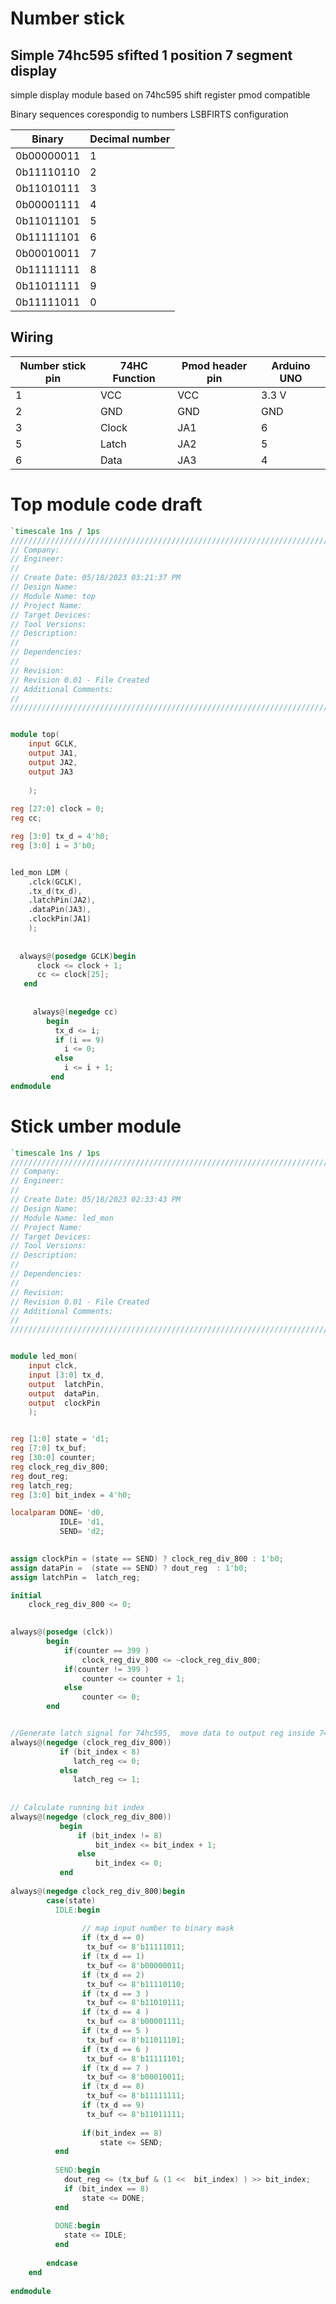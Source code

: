# Number stick

## Simple 74hc595 sfifted 1 position 7 segment display 


simple display module based on 74hc595 shift register pmod compatible 

Binary  sequences corespondig to numbers    LSBFIRTS  configuration 

|     Binary      | Decimal number|
|-----------------|---------------|
|     0b00000011  | 1             |
|     0b11110110  | 2             |
|     0b11010111  | 3             | 
|     0b00001111  | 4             |
|     0b11011101  | 5             | 
|     0b11111101  | 6             |
|     0b00010011  | 7             |
|     0b11111111  | 8             |
|     0b11011111  | 9             |
|     0b11111011  | 0             |

## Wiring 
|Number stick pin|74HC Function|Pmod header pin|Arduino UNO|
|----------------|-------------|---------------|-----------|
| 1              |   VCC       |    VCC        | 3.3 V     |
| 2              |   GND       |    GND        |  GND      |
| 3              |   Clock     |    JA1        |   6       |
| 5              |   Latch     |    JA2        |   5       |
| 6              |   Data      |    JA3        |   4       |





# Top  module code  draft  
```verilog
`timescale 1ns / 1ps
//////////////////////////////////////////////////////////////////////////////////
// Company: 
// Engineer: 
// 
// Create Date: 05/18/2023 03:21:37 PM
// Design Name: 
// Module Name: top
// Project Name: 
// Target Devices: 
// Tool Versions: 
// Description: 
// 
// Dependencies: 
// 
// Revision:
// Revision 0.01 - File Created
// Additional Comments:
// 
//////////////////////////////////////////////////////////////////////////////////


module top(
    input GCLK,
    output JA1,
    output JA2,
    output JA3
   
    );
    
reg [27:0] clock = 0; 
reg cc; 

reg [3:0] tx_d = 4'h0;
reg [3:0] i = 3'b0;


led_mon LDM (
    .clck(GCLK),
    .tx_d(tx_d),
    .latchPin(JA2),
    .dataPin(JA3),
    .clockPin(JA1)
    ); 
    
    
  always@(posedge GCLK)begin 
      clock <= clock + 1;
      cc <= clock[25];
   end 
 
 
     always@(negedge cc)
        begin
          tx_d <= i;
          if (i == 9)
            i <= 0;
          else   
            i <= i + 1;
         end  
endmodule


```

# Stick umber module
```verilog 
`timescale 1ns / 1ps
//////////////////////////////////////////////////////////////////////////////////
// Company: 
// Engineer: 
// 
// Create Date: 05/18/2023 02:33:43 PM
// Design Name: 
// Module Name: led_mon
// Project Name: 
// Target Devices: 
// Tool Versions: 
// Description: 
// 
// Dependencies: 
// 
// Revision:
// Revision 0.01 - File Created
// Additional Comments:
// 
//////////////////////////////////////////////////////////////////////////////////


module led_mon(
    input clck,
    input [3:0] tx_d,
    output  latchPin,
    output  dataPin,
    output  clockPin   
    );


reg [1:0] state = 'd1;
reg [7:0] tx_buf;
reg [30:0] counter;
reg clock_reg_div_800;
reg dout_reg;
reg latch_reg;
reg [3:0] bit_index = 4'h0;

localparam DONE= 'd0, 
           IDLE= 'd1,
           SEND= 'd2;

 
assign clockPin = (state == SEND) ? clock_reg_div_800 : 1'b0;
assign dataPin =  (state == SEND) ? dout_reg  : 1'b0;
assign latchPin =  latch_reg;

initial
    clock_reg_div_800 <= 0;    
       

always@(posedge (clck)) 
        begin
            if(counter == 399 )
                clock_reg_div_800 <= ~clock_reg_div_800;
            if(counter != 399 ) 
                counter <= counter + 1;
            else 
                counter <= 0;     
        end 


//Generate latch signal for 74hc595,  move data to output reg inside 74hc595  
always@(negedge (clock_reg_div_800))
           if (bit_index < 8)
              latch_reg <= 0;
           else 
              latch_reg <= 1;
               
                
// Calculate running bit index            
always@(negedge (clock_reg_div_800))
           begin 
               if (bit_index != 8) 
                   bit_index <= bit_index + 1; 
               else 
                   bit_index <= 0;                   
           end 
           
always@(negedge clock_reg_div_800)begin
        case(state)
          IDLE:begin
                
                // map input number to binary mask 
                if (tx_d == 0)
                 tx_buf <= 8'b11111011;
                if (tx_d == 1)
                 tx_buf <= 8'b00000011;
                if (tx_d == 2) 
                 tx_buf <= 8'b11110110;            
                if (tx_d == 3 )
                 tx_buf <= 8'b11010111;
                if (tx_d == 4 )
                 tx_buf <= 8'b00001111;
                if (tx_d == 5 )
                 tx_buf <= 8'b11011101;
                if (tx_d == 6 )
                 tx_buf <= 8'b11111101;
                if (tx_d == 7 )
                 tx_buf <= 8'b00010011;
                if (tx_d == 8)
                 tx_buf <= 8'b11111111;
                if (tx_d == 9)
                 tx_buf <= 8'b11011111;
               
                if(bit_index == 8)
                    state <= SEND;
          end 
          
          SEND:begin  
            dout_reg <= (tx_buf & (1 <<  bit_index) ) >> bit_index;
            if (bit_index == 8)
                state <= DONE;            
          end
          
          DONE:begin
            state <= IDLE;
          end 
          
        endcase
    end 
    
endmodule

```